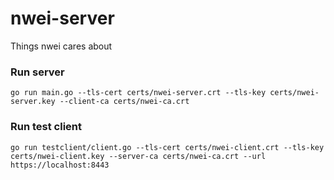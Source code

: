 # nwei-server

Things nwei cares about

### Run server
```
go run main.go --tls-cert certs/nwei-server.crt --tls-key certs/nwei-server.key --client-ca certs/nwei-ca.crt
```

### Run test client
```
go run testclient/client.go --tls-cert certs/nwei-client.crt --tls-key certs/nwei-client.key --server-ca certs/nwei-ca.crt --url https://localhost:8443
```
